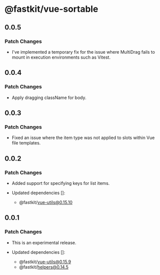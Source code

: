 # @fastkit/vue-sortable

## 0.0.5

### Patch Changes

- I've implemented a temporary fix for the issue where MultiDrag fails to mount in execution environments such as Vitest.

## 0.0.4

### Patch Changes

- Apply dragging className for body.

## 0.0.3

### Patch Changes

- Fixed an issue where the item type was not applied to slots within Vue file templates.

## 0.0.2

### Patch Changes

- Added support for specifying keys for list items.

- Updated dependencies []:
  - @fastkit/vue-utils@0.15.10

## 0.0.1

### Patch Changes

- This is an experimental release.

- Updated dependencies []:
  - @fastkit/vue-utils@0.15.9
  - @fastkit/helpers@0.14.5
